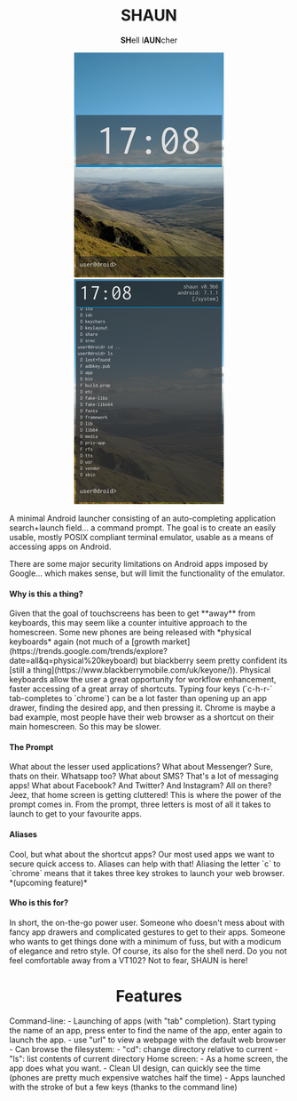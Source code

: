 <h1 align="center">SHAUN</h1>
<p align="center"><b>SH</b>ell l<b>AUN</b>cher</p>
<p align="center">
  <img src="screenshots/hidden.png" />
  <img src="screenshots/unhidden.png" />
</p>
                                                         
A minimal Android launcher consisting of an auto-completing application search+launch field... a command prompt. The goal is to create an easily usable, mostly POSIX compliant terminal emulator, usable as a means of accessing apps on Android.

There are some major security limitations on Android apps imposed by Google... which makes sense, but will limit the functionality of the emulator.

<h4>Why is this a thing?</h4>
Given that the goal of touchscreens has been to get **away** from keyboards, this may seem like a counter intuitive approach to the homescreen. Some new phones are being released with *physical keyboards* again (not much of a [growth market](https://trends.google.com/trends/explore?date=all&q=physical%20keyboard) but blackberry seem pretty confident its [still a thing](https://www.blackberrymobile.com/uk/keyone/)). Physical keyboards allow the user a great opportunity for workflow enhancement, faster accessing of a great array of shortcuts. Typing four keys (`c-h-r-<RET>` tab-completes to `chrome`) can be a lot faster than opening up an app drawer, finding the desired app, and then pressing it. Chrome is maybe a bad example, most people have their web browser as a shortcut on their main homescreen. So this may be slower. 

<h4>The Prompt</h4>
What about the lesser used applications? What about Messenger? Sure, thats on their. Whatsapp too? What about SMS? That's a lot of messaging apps! What about Facebook? And Twitter? And Instagram? All on there? Jeez, that home screen is getting cluttered! This is where the power of the prompt comes in. From the prompt, three letters is most of all it takes to launch to get to your favourite apps. 

<h4>Aliases</h4>
Cool, but what about the shortcut apps? Our most used apps we want to secure quick access to. Aliases can help with that! Aliasing the letter `c` to `chrome` means that it takes three key strokes to launch your web browser. *(upcoming feature)*

<h4>Who is this for?</h4>
In short, the on-the-go power user. Someone who doesn't mess about with fancy app drawers and complicated gestures to get to their apps. Someone who wants to get things done with a minimum of fuss, but with a modicum of elegance and retro style. Of course, its also for the shell nerd. Do you not feel comfortable away from a VT102? Not to fear, SHAUN is here!

<h1 align="center">Features</h1>
Command-line:
  - Launching of apps (with "tab" completion).
        Start typing the name of an app, press enter to find the name of the app, enter again to launch the app.
    - use "url" to view a webpage with the default web browser
  - Can browse the filesystem:
    - "cd": change directory relative to current
    - "ls": list contents of current directory
Home screen:
  - As a home screen, the app does what you want.
    - Clean UI design, can quickly see the time 
        (phones are pretty much expensive watches half the time)
    - Apps launched with the stroke of but a few keys (thanks to the command line)
